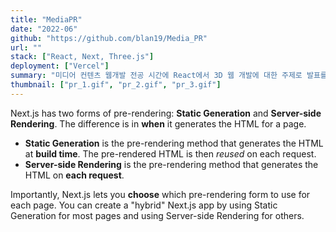 ```yaml
---
title: "MediaPR"
date: "2022-06"
github: "https://github.com/blan19/Media_PR"
url: ""
stack: ["React, Next, Three.js"]
deployment: ["Vercel"]
summary: "미디어 컨텐츠 웹개발 전공 시간에 React에서 3D 웹 개발에 대한 주제로 발표를 하기 위해 만들었습니다."
thumbnail: ["pr_1.gif", "pr_2.gif", "pr_3.gif"]
---
```


Next.js has two forms of pre-rendering: **Static Generation** and **Server-side Rendering**. The difference is in **when** it generates the HTML for a page.

- **Static Generation** is the pre-rendering method that generates the HTML at **build time**. The pre-rendered HTML is then _reused_ on each request.
- **Server-side Rendering** is the pre-rendering method that generates the HTML on **each request**.

Importantly, Next.js lets you **choose** which pre-rendering form to use for each page. You can create a "hybrid" Next.js app by using Static Generation for most pages and using Server-side Rendering for others.
